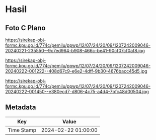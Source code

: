# Hasil

## Foto C Plano

https://sirekap-obj-formc.kpu.go.id/774c/pemilu/ppwp/12/07/24/20/09/1207242009046-20240221-235550--9c7ed964-b908-466c-be41-90cf07cf0af8.jpg

https://sirekap-obj-formc.kpu.go.id/774c/pemilu/ppwp/12/07/24/20/09/1207242009046-20240222-001222--408d67c9-e6e2-4dff-9b30-4676bacc45d5.jpg

https://sirekap-obj-formc.kpu.go.id/774c/pemilu/ppwp/12/07/24/20/09/1207242009046-20240222-001450--e380ecd7-d806-4c75-a4d4-7bfc48d00504.jpg


## Metadata

| Key        | Value               |
| ---------- | ------------------- |
| Time Stamp | 2024-02-22 01:00:00 |



